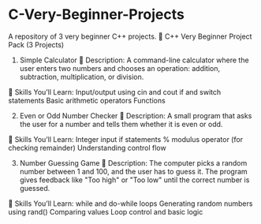 # C-Very-Beginner-Projects
A repository of 3 very beginner C++ projects. 
🧰 C++ Very Beginner Project Pack (3 Projects)

1. Simple Calculator
📌 Description:
A command-line calculator where the user enters two numbers and chooses an operation: addition, subtraction, multiplication, or division.

🧠 Skills You’ll Learn:
Input/output using cin and cout
if and switch statements
Basic arithmetic operators
Functions

2. Even or Odd Number Checker
📌 Description:
A small program that asks the user for a number and tells them whether it is even or odd.

🧠 Skills You’ll Learn:
Integer input
if statements
% modulus operator (for checking remainder)
Understanding control flow

3. Number Guessing Game
📌 Description:
The computer picks a random number between 1 and 100, and the user has to guess it. The program gives feedback like "Too high" or "Too low" until the correct number is guessed.

🧠 Skills You’ll Learn:
while and do-while loops
Generating random numbers using rand()
Comparing values
Loop control and basic logic

